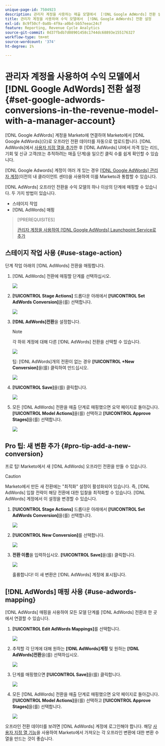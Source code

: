 ```yaml
---
unique-page-id: 7504923
description: 관리자 계정을 사용하는 매출 모델에서  [!DNL Google AdWords] 전환 설정 - Marketo 문서 - 제품 설명서
title: 관리자 계정을 사용하여 수익 모델에서  [!DNL Google AdWords] 전환 설정
exl-id: 8c9f50cf-0a8b-4f9a-a0bd-bb57eeac24cf
feature: Reporting, Revenue Cycle Analytics
source-git-commit: 0d37fbdb7d08901458c1744dc68893e155176327
workflow-type: tm+mt
source-wordcount: '374'
ht-degree: 1%

---
```


# 관리자 계정을 사용하여 수익 모델에서 [!DNL Google AdWords] 전환 설정 {#set-google-adwords-conversions-in-the-revenue-model-with-a-manager-account}

[!DNL Google AdWords] 계정을 Marketo에 연결하여 Marketo에서 [!DNL Google AdWords]&#x200B;(으)로 오프라인 전환 데이터를 자동으로 업로드합니다. [!DNL AdWords]에서 [사용자 지정 열을 추가](https://support.google.com/adwords/answer/3073556)한 후 [!DNL AdWords] UI에서 자격 있는 리드, 기회 및 신규 고객(또는 추적하려는 매출 단계)을 일으킨 클릭 수를 쉽게 확인할 수 있습니다.

[!DNL Google Adwords] 계정이 여러 개 있는 경우 [[!DNL Google AdWords] 관리자 계정](https://www.google.com/adwords/manager-accounts/)&#x200B;(이전의 내 클라이언트 센터)을 사용하여 이를 Marketo과 통합할 수 있습니다.

[!DNL AdWords] 오프라인 전환을 수익 모델의 하나 이상의 단계에 매핑할 수 있습니다. 두 가지 방법이 있습니다.

* 스테이지 작업
* [!DNL AdWords] 매핑

>[!PREREQUISITES]
>
>[관리자 계정을 사용하여  [!DNL Google AdWords] Launchpoint Service로 추가](/help/marketo/product-docs/administration/additional-integrations/add-google-adwords-as-a-launchpoint-service-with-a-manager-account.md)

## 스테이지 작업 사용 {#use-stage-action}

단계 작업 아래의 [!DNL AdWords] 전환을 매핑합니다.

1. [!DNL AdWords] 전환에 매핑할 단계를 선택하십시오.

   ![](assets/image2015-2-26-16-3a40-3a2.png)

1. **[!UICONTROL Stage Actions]** 드롭다운 아래에서 **[!UICONTROL Set AdWords Conversion]**&#x200B;을(를) 선택합니다.

   ![](assets/image2015-2-26-16-3a52-3a24.png)

1. **[!DNL AdWords]전환**&#x200B;을 설정합니다.

   >[!NOTE]
   >
   >각 하위 계정에 대해 다른 [!DNL AdWords] 전환을 선택할 수 있습니다.

   ![](assets/image2015-3-27-17-3a16-3a37.png)

   팁: [!DNL AdWords]개의 전환이 없는 경우 **[!UICONTROL +New Conversion]**&#x200B;을(를) 클릭하여 만드십시오.

   ![](assets/image2015-3-27-17-3a18-3a58.png)

1. **[!UICONTROL Save]**&#x200B;을(를) 클릭합니다.

   ![](assets/image2015-3-27-17-3a21-3a15.png)

1. 모든 [!DNL AdWords] 전환을 매출 단계로 매핑했으면 요약 페이지로 돌아갑니다. **[!UICONTROL Model Actions]**&#x200B;을(를) 선택하고 **[!UICONTROL Approve Stages]**&#x200B;을(를) 선택합니다.

   ![](assets/image2015-2-27-12-3a20-3a20.png)

## Pro 팁: 새 변환 추가 {#pro-tip-add-a-new-conversion}

프로 팁! Marketo에서 새 [!DNL AdWords] 오프라인 전환을 만들 수 있습니다.

>[!CAUTION]
>
>Marketo에서 만든 새 전환에는 &quot;최적화&quot; 설정이 활성화되어 있습니다. 즉, [!DNL AdWords] 입찰 전략이 해당 전환에 대한 입찰을 최적화할 수 있습니다. [!DNL AdWords] 계정에서 이 설정을 변경할 수 있습니다.

1. **[!UICONTROL Stage Actions]** 드롭다운 아래에서 **[!UICONTROL Set AdWords Conversion]**&#x200B;을(를) 선택합니다.

   ![](assets/image2015-2-26-16-3a52-3a24.png)

1. **[!UICONTROL New Conversion]**&#x200B;를 선택합니다.

   ![](assets/image2015-3-27-17-3a23-3a13.png)

1. **전환 이름**&#x200B;을 입력하십시오. **[!UICONTROL Save]**&#x200B;을(를) 클릭합니다.

   ![](assets/image2015-3-27-17-3a24-3a49.png)

   훌륭합니다! 이 새 변환은 [!DNL AdWords] 계정에 표시됩니다.

## [!DNL AdWords] 매핑 사용 {#use-adwords-mapping}

[!DNL AdWords] 매핑을 사용하여 모든 모델 단계를 [!DNL AdWords] 전환과 한 곳에서 연결할 수 있습니다.

1. **[!UICONTROL Edit AdWords Mappings]**&#x200B;를 선택합니다.

   ![](assets/image2015-2-26-17-3a3-3a29.png)

1. 추적할 각 단계에 대해 원하는 **[!DNL AdWords]계정** 및 원하는 **[!DNL AdWords]전환**&#x200B;을(를) 선택하십시오.

   ![](assets/image2015-3-27-17-3a30-3a15.png)

1. 단계를 매핑했으면 **[!UICONTROL Save]**&#x200B;을(를) 클릭합니다.

   ![](assets/image2015-3-27-17-3a30-3a48.png)

1. 모든 [!DNL AdWords] 전환을 매출 단계로 매핑했으면 요약 페이지로 돌아갑니다. **[!UICONTROL Model Actions]**&#x200B;을(를) 선택하고 **[!UICONTROL Approve Stages]**&#x200B;을(를) 선택합니다.

   ![](assets/image2015-2-27-12-3a20-3a20.png)

오프라인 전환 데이터를 보려면 [!DNL AdWords] 계정에 로그인해야 합니다. 해당 [사용자 지정 열 기능](https://support.google.com/adwords/answer/3073556)을 사용하여 Marketo에서 가져오는 각 오프라인 변환에 대한 변환 수 열을 만드는 것이 좋습니다.
